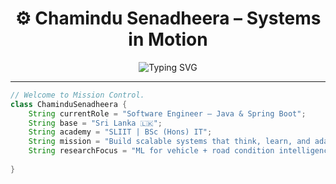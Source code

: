 <h1 align="center">⚙️ Chamindu Senadheera – Systems in Motion</h1>
<p align="center">
  <img src="https://readme-typing-svg.demolab.com?font=Fira+Code&size=20&duration=3000&pause=1000&color=00FFC6&center=true&vCenter=true&width=700&lines=Software+Engineer+(Spring+Boot+%2F+Java)+%F0%9F%92%BB;Tech+Architect+in+Training+%F0%9F%9A%80;SLIIT+Undergraduate+%7C+ML+Researcher+%7C+System+Thinker" alt="Typing SVG" />
</p>

---

```java
// Welcome to Mission Control.
class ChaminduSenadheera {
    String currentRole = "Software Engineer – Java & Spring Boot";
    String base = "Sri Lanka 🇱🇰";
    String academy = "SLIIT | BSc (Hons) IT";
    String mission = "Build scalable systems that think, learn, and adapt.";
    String researchFocus = "ML for vehicle + road condition intelligence";
    
}
